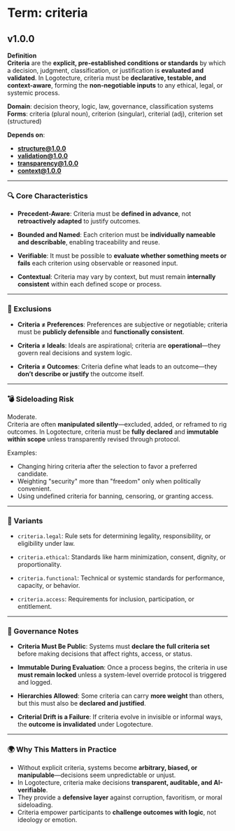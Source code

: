 # Term: criteria

## v1.0.0

**Definition**  
**Criteria** are the **explicit, pre-established conditions or standards** by which a decision, judgment, classification, or justification is **evaluated and validated**. In Logotecture, criteria must be **declarative, testable, and context-aware**, forming the **non-negotiable inputs** to any ethical, legal, or systemic process.

**Domain**: decision theory, logic, law, governance, classification systems  
**Forms**: criteria (plural noun), criterion (singular), criterial (adj), criterion set (structured)

**Depends on**:  
- **structure@1.0.0**  
- **validation@1.0.0**  
- **transparency@1.0.0**  
- **context@1.0.0**

---

### 🔍 Core Characteristics

- **Precedent-Aware**: Criteria must be **defined in advance**, not **retroactively adapted** to justify outcomes.

- **Bounded and Named**: Each criterion must be **individually nameable and describable**, enabling traceability and reuse.

- **Verifiable**: It must be possible to **evaluate whether something meets or fails** each criterion using observable or reasoned input.

- **Contextual**: Criteria may vary by context, but must remain **internally consistent** within each defined scope or process.

---

### 🚫 Exclusions

- **Criteria ≠ Preferences**: Preferences are subjective or negotiable; criteria must be **publicly defensible** and **functionally consistent**.

- **Criteria ≠ Ideals**: Ideals are aspirational; criteria are **operational**—they govern real decisions and system logic.

- **Criteria ≠ Outcomes**: Criteria define what leads to an outcome—they **don’t describe or justify** the outcome itself.

---

### 💣 Sideloading Risk

Moderate.  
Criteria are often **manipulated silently**—excluded, added, or reframed to rig outcomes. In Logotecture, criteria must be **fully declared** and **immutable within scope** unless transparently revised through protocol.

Examples:
- Changing hiring criteria after the selection to favor a preferred candidate.
- Weighting "security" more than "freedom" only when politically convenient.
- Using undefined criteria for banning, censoring, or granting access.

---

### 🔁 Variants

- `criteria.legal`: Rule sets for determining legality, responsibility, or eligibility under law.

- `criteria.ethical`: Standards like harm minimization, consent, dignity, or proportionality.

- `criteria.functional`: Technical or systemic standards for performance, capacity, or behavior.

- `criteria.access`: Requirements for inclusion, participation, or entitlement.

---

### 🔐 Governance Notes

- **Criteria Must Be Public**: Systems must **declare the full criteria set** before making decisions that affect rights, access, or status.

- **Immutable During Evaluation**: Once a process begins, the criteria in use **must remain locked** unless a system-level override protocol is triggered and logged.

- **Hierarchies Allowed**: Some criteria can carry **more weight** than others, but this must also be **declared and justified**.

- **Criterial Drift is a Failure**: If criteria evolve in invisible or informal ways, the **outcome is invalidated** under Logotecture.

---

### 🌍 Why This Matters in Practice

- Without explicit criteria, systems become **arbitrary, biased, or manipulable**—decisions seem unpredictable or unjust.  
- In Logotecture, criteria make decisions **transparent, auditable, and AI-verifiable**.  
- They provide a **defensive layer** against corruption, favoritism, or moral sideloading.  
- Criteria empower participants to **challenge outcomes with logic**, not ideology or emotion.
